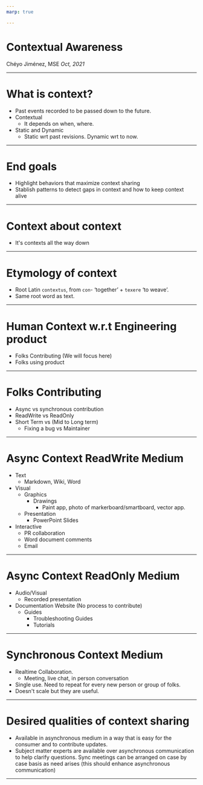 ```yaml
---
marp: true

---
```

# Contextual Awareness

Chéyo Jiménez, MSE
_Oct, 2021_

---
# What is context?

- Past events recorded to be passed down to the future.
- Contextual
    - It depends on when, where.
- Static and Dynamic
    - Static wrt past revisions. Dynamic wrt to now.

---
# End goals
- Highlight behaviors that maximize context sharing
-  Stablish patterns to detect gaps in context and how to keep context alive

---
# Context about context
- It's contexts all the way down

---
# Etymology of context

- Root Latin `contextus`, from `con`- ‘together’ + `texere` ‘to weave’.
- Same root word as text.

---
# Human Context w.r.t Engineering product

- Folks Contributing (We will focus here)
- Folks using product

---
# Folks Contributing

- Async vs synchronous contribution
- ReadWrite vs ReadOnly
- Short Term vs (Mid to Long term) 
    - Fixing a bug vs Maintainer 

---
# Async Context ReadWrite Medium 

- Text
    - Markdown, Wiki, Word
- Visual
    - Graphics
        - Drawings
            - Paint app, photo of markerboard/smartboard, vector app.
    - Presentation
        - PowerPoint Slides
- Interactive
    - PR collaboration
    - Word document comments
    - Email

---
# Async Context ReadOnly Medium 

- Audio/Visual
    - Recorded presentation
- Documentation Website (No process to contribute)
    - Guides
        - Troubleshooting Guides
        - Tutorials

---
# Synchronous Context Medium
- Realtime Collaboration. 
    - Meeting, live chat, in person conversation
- Single use. Need to repeat for every new person or group of folks.
- Doesn't scale but they are useful.

---
# Desired qualities of context sharing
- Available in asynchronous medium in a way that is easy for the consumer and to contribute updates.
- Subject matter experts are available over asynchronous communication to help clarify questions. Sync meetings can be arranged on case by case basis as need arises (this should enhance asynchronous communication)

---